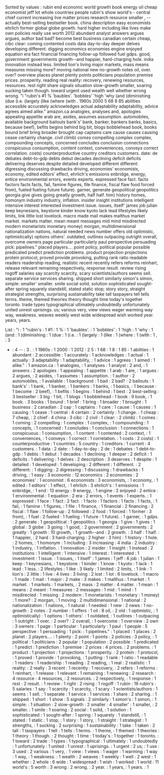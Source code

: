 Sorted by values :
rubin end economic world growth book energy oil cheap economist jeff lot whole countries people rubin's show world's - central chief current increasing live matter prices research resource smaller , -- actually best-selling bestseller book. china description easy economists ehrlich former global globe growth. hard higher including like lives make own policies really use worth 2012 abundant analyst answers argues argues, author bad bad? become best business canadian certain cheap, cibc clear: coming contented costs data day-to-day deeper delves developing different. digging economics economies engine enjoyed equation era fact financial financing follow-up followed fuel gdps. good, government governments growth--and happier, hard-charging hole. india innovation instead less. limited lion's living major markets, mass means measures missing more? moving national new no-growth notes oil, over. over? overview places planet plenty points politicians population premise prices. prosperity. reading real reality: recovery, renewing resources, resources. rest right share signals situation slow-growth smaller, soaring sucking taken though. toward urgent used wealth well whether wrong wrong. "i "rubin's #1 % 'baubles'. 'bobbles' 'high 'why (and (diminishing (due (i.e. (largely (like (where (with . 1960s 2000 5 68 8 85 abilities accessible accurately acknowledges actual adaptability adaptability, advice agrees aimed alike." amazon.ca analogies, analyses and, apologies appealing appetite arab are, asides, assumes assumption. automobiles, available background bailouts bank's' bank, banker, bankers banks, basics, because beef), befits begins behind big bit, blogs bobblehead book, books bound brief bring broader brought cap captains care cause causes causing cease certainly change. civil climb) comes compelling complex complex, compounding concepts, concerned concludes conclusion connections conspicuous consumption, content context, conveniences, conveys correct correlation. costs) counterproductive country creditors customers. date: de debates debt-to-gdp debts debut decades declining deficit deficits delivering deserves despite detailed developed different different: digressing discussing drawbacks driving, economies' economists, economy, edited editors' effect, ehrlich's emissions enbridge, energy, entice environmental errors, events experts. expressed face fact. facto factors facts facts, fail, famine figures, file finance, fiscal flaw food forced from), fueled fueling future future). garner, generate geopolitical geopolitics georgia give gives going greatly growth, half half. him) history homes, homonym industry industry, inflation. insider insight institutions intelligent intensive interest interested investment issue. issues, itself' james job julian keep keynesians, keystone kinder know kyoto lack lead lifestyles likely limits, link little lost lovelock. macro made mail makes malthus market market. markets matter. mean meant messages mid mind misdirected modern monetarists monetary money) morgan, multidimensional nationalization nations, natural needed news number offers old optimistic, optimistically) options others'. outdated, outlines outpacing outright overall, overcome owners page particular particularly paul perspective persuading pick: pipelines." placed players.... point policy, political popular possible predicated predict prediction problems. product projection projections protein protocol, proved provide provoking, putting rank ratio readable readers readership reading, realistic recent recently refers reforms reinhart, release relevant remaining respectively, response result. review rising rogoff salaries say scarcity scarcity, scary scientists/authors seems sell. separate service services sharing. shipped short similarly simon's simon, simple: smaller' smaller. smile social solid, solution sophisticated sought-after spring squarely standstill, stated static stop; story story, straight strategist strengths, surprising sustainability take tall taxpayers tell tells terms. theme, themed theories theory thought time today's together toronto. trade types typographical ultimately undoubtedly unfortunately united unrest uprisings. us; various very, view views wager warming way way, weakness. weaves weekly west wide widespread wish worked year. years, years. 

List :
"i : 1
"rubin's : 1
#1 : 1
% : 1
'baubles'. : 1
'bobbles' : 1
'high : 1
'why : 1
(and : 1
(diminishing : 1
(due : 1
(i.e. : 1
(largely : 1
(like : 1
(where : 1
(with : 1
, : 3
- : 4
-- : 3
. : 1
1960s : 1
2000 : 1
2012 : 2
5 : 1
68 : 1
8 : 1
85 : 1
abilities : 1
abundant : 2
accessible : 1
accurately : 1
acknowledges : 1
actual : 1
actually : 3
adaptability : 1
adaptability, : 1
advice : 1
agrees : 1
aimed : 1
alike." : 1
amazon.ca : 1
analogies, : 1
analyses : 1
analyst : 2
and, : 1
answers : 2
apologies : 1
appealing : 1
appetite : 1
arab : 1
are, : 1
argues : 2
argues, : 2
asides, : 1
assumes : 1
assumption. : 1
author : 2
automobiles, : 1
available : 1
background : 1
bad : 2
bad? : 2
bailouts : 1
bank's' : 1
bank, : 1
banker, : 1
bankers : 1
banks, : 1
basics, : 1
because : 1
become : 2
beef), : 1
befits : 1
begins : 1
behind : 1
best : 2
best-selling : 3
bestseller : 3
big : 1
bit, : 1
blogs : 1
bobblehead : 1
book : 9
book, : 1
book. : 3
books : 1
bound : 1
brief : 1
bring : 1
broader : 1
brought : 1
business : 2
canadian : 2
cap : 1
captains : 1
care : 1
cause : 1
causes : 1
causing : 1
cease : 1
central : 4
certain : 2
certainly : 1
change. : 1
cheap : 7
cheap, : 2
chief : 4
china : 3
cibc : 2
civil : 1
clear: : 2
climb) : 1
comes : 1
coming : 2
compelling : 1
complex : 1
complex, : 1
compounding : 1
concepts, : 1
concerned : 1
concludes : 1
conclusion : 1
connections : 1
conspicuous : 1
consumption, : 1
content : 1
contented : 2
context, : 1
conveniences, : 1
conveys : 1
correct : 1
correlation. : 1
costs : 2
costs) : 1
counterproductive : 1
countries : 5
country : 1
creditors : 1
current : 4
customers. : 1
data : 2
date: : 1
day-to-day : 2
de : 1
debates : 1
debt-to-gdp : 1
debts : 1
debut : 1
decades : 1
declining : 1
deeper : 2
deficit : 1
deficits : 1
delivering : 1
delves : 2
description : 3
deserves : 1
despite : 1
detailed : 1
developed : 1
developing : 2
different : 1
different. : 2
different: : 1
digging : 2
digressing : 1
discussing : 1
drawbacks : 1
driving, : 1
easy : 3
economic : 12
economics : 2
economies : 2
economies' : 1
economist : 6
economists : 3
economists, : 1
economy, : 1
edited : 1
editors' : 1
effect, : 1
ehrlich : 3
ehrlich's : 1
emissions : 1
enbridge, : 1
end : 13
energy : 9
energy, : 1
engine : 2
enjoyed : 2
entice : 1
environmental : 1
equation : 2
era : 2
errors, : 1
events : 1
experts. : 1
expressed : 1
face : 1
fact : 2
fact. : 1
facto : 1
factors : 1
facts : 1
facts, : 1
fail, : 1
famine : 1
figures, : 1
file : 1
finance, : 1
financial : 2
financing : 2
fiscal : 1
flaw : 1
follow-up : 2
followed : 2
food : 1
forced : 1
former : 3
from), : 1
fuel : 2
fueled : 1
fueling : 1
future : 1
future). : 1
garner, : 1
gdps. : 2
generate : 1
geopolitical : 1
geopolitics : 1
georgia : 1
give : 1
gives : 1
global : 3
globe : 3
going : 1
good, : 2
government : 2
governments : 2
greatly : 1
growth : 10
growth, : 1
growth--and : 2
growth. : 3
half : 1
half. : 1
happier, : 2
hard : 3
hard-charging : 2
higher : 3
him) : 1
history : 1
hole. : 2
homes, : 1
homonym : 1
including : 3
increasing : 4
india : 2
industry : 1
industry, : 1
inflation. : 1
innovation : 2
insider : 1
insight : 1
instead : 2
institutions : 1
intelligent : 1
intensive : 1
interest : 1
interested : 1
investment : 1
issue. : 1
issues, : 1
itself' : 1
james : 1
jeff : 6
job : 1
julian : 1
keep : 1
keynesians, : 1
keystone : 1
kinder : 1
know : 1
kyoto : 1
lack : 1
lead : 1
less. : 2
lifestyles : 1
like : 3
likely : 1
limited : 2
limits, : 1
link : 1
lion's : 2
little : 1
live : 4
lives : 3
living : 2
lost : 1
lot : 6
lovelock. : 1
macro : 1
made : 1
mail : 1
major : 2
make : 3
makes : 1
malthus : 1
market : 1
market. : 1
markets : 1
markets, : 2
mass : 2
matter : 4
matter. : 1
mean : 1
means : 2
meant : 1
measures : 2
messages : 1
mid : 1
mind : 1
misdirected : 1
missing : 2
modern : 1
monetarists : 1
monetary : 1
money) : 1
more? : 2
morgan, : 1
moving : 2
multidimensional : 1
national : 2
nationalization : 1
nations, : 1
natural : 1
needed : 1
new : 2
news : 1
no-growth : 2
notes : 2
number : 1
offers : 1
oil : 8
oil, : 2
old : 1
optimistic, : 1
optimistically) : 1
options : 1
others'. : 1
outdated, : 1
outlines : 1
outpacing : 1
outright : 1
over. : 2
over? : 2
overall, : 1
overcome : 1
overview : 2
own : 3
owners : 1
page : 1
particular : 1
particularly : 1
paul : 1
people : 5
perspective : 1
persuading : 1
pick: : 1
pipelines." : 1
placed : 1
places : 2
planet : 2
players.... : 1
plenty : 2
point : 1
points : 2
policies : 3
policy, : 1
political : 1
politicians : 2
popular : 1
population : 2
possible : 1
predicated : 1
predict : 1
prediction : 1
premise : 2
prices : 4
prices. : 2
problems. : 1
product : 1
projection : 1
projections : 1
prosperity. : 2
protein : 1
protocol, : 1
proved : 1
provide : 1
provoking, : 1
putting : 1
rank : 1
ratio : 1
readable : 1
readers : 1
readership : 1
reading : 2
reading, : 1
real : 2
realistic : 1
reality: : 2
really : 3
recent : 1
recently : 1
recovery, : 2
refers : 1
reforms : 1
reinhart, : 1
release : 1
relevant : 1
remaining : 1
renewing : 2
research : 4
resource : 4
resources, : 2
resources. : 2
respectively, : 1
response : 1
rest : 2
result. : 1
review : 1
right : 2
rising : 1
rogoff : 1
rubin : 19
rubin's : 5
salaries : 1
say : 1
scarcity : 1
scarcity, : 1
scary : 1
scientists/authors : 1
seems : 1
sell. : 1
separate : 1
service : 1
services : 1
share : 2
sharing. : 1
shipped : 1
short : 1
show : 5
signals : 2
similarly : 1
simon's : 1
simon, : 1
simple: : 1
situation : 2
slow-growth : 2
smaller : 4
smaller' : 1
smaller, : 2
smaller. : 1
smile : 1
soaring : 2
social : 1
solid, : 1
solution : 1
sophisticated : 1
sought-after : 1
spring : 1
squarely : 1
standstill, : 1
stated : 1
static : 1
stop; : 1
story : 1
story, : 1
straight : 1
strategist : 1
strengths, : 1
sucking : 2
surprising : 1
sustainability : 1
take : 1
taken : 2
tall : 1
taxpayers : 1
tell : 1
tells : 1
terms. : 1
theme, : 1
themed : 1
theories : 1
theory : 1
though. : 2
thought : 1
time : 1
today's : 1
together : 1
toronto. : 1
toward : 2
trade : 1
types : 1
typographical : 1
ultimately : 1
undoubtedly : 1
unfortunately : 1
united : 1
unrest : 1
uprisings. : 1
urgent : 2
us; : 1
use : 3
used : 2
various : 1
very, : 1
view : 1
views : 1
wager : 1
warming : 1
way : 1
way, : 1
weakness. : 1
wealth : 2
weaves : 1
weekly : 1
well : 2
west : 1
whether : 2
whole : 6
wide : 1
widespread : 1
wish : 1
worked : 1
world : 11
world's : 5
worth : 3
wrong : 2
wrong. : 2
year. : 1
years, : 1
years. : 1
